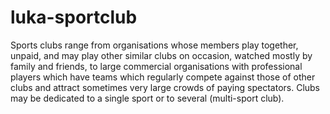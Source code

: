# luka-sportclub
Sports clubs range from organisations whose members play together, unpaid, and may play other similar clubs on occasion, watched mostly by family and friends, to large commercial organisations with professional players which have teams which regularly compete against those of other clubs and attract sometimes very large crowds of paying spectators. Clubs may be dedicated to a single sport or to several (multi-sport club).
